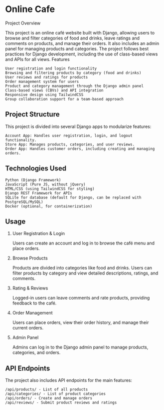 # Online Cafe
Project Overview

This project is an online café website built with Django, allowing users to browse and filter categories of food and drinks, leave ratings and comments on products, and manage their orders. It also includes an admin panel for managing products and categories. The project follows best practices for Django development, including the use of class-based views and APIs for all views.
Features

    User registration and login functionality
    Browsing and filtering products by category (food and drinks)
    User reviews and ratings for products
    Order management system for users
    Product and category management through the Django admin panel
    Class-based views (CBVs) and API integration
    Responsive design using TailwindCSS
    Group collaboration support for a team-based approach

## Project Structure

This project is divided into several Django apps to modularize features:

    Account App: Handles user registration, login, and logout functionality.
    Store App: Manages products, categories, and user reviews.
    Order App: Handles customer orders, including creating and managing orders.

## Technologies Used

    Python (Django Framework)
    JavaScript (Pure JS, without jQuery)
    HTML/CSS (using TailwindCSS for styling)
    Django REST Framework for APIs
    SQLite for database (default for Django, can be replaced with PostgreSQL/MySQL)
    Docker (optional, for containerization)
    
## Usage

1. User Registration & Login

    Users can create an account and log in to browse the café menu and place orders.

2. Browse Products

    Products are divided into categories like food and drinks. Users can filter products by category and view detailed descriptions, ratings, and comments.

3. Rating & Reviews

    Logged-in users can leave comments and rate products, providing feedback to the café.

4. Order Management

    Users can place orders, view their order history, and manage their current orders.

5. Admin Panel

    Admins can log in to the Django admin panel to manage products, categories, and orders.

## API Endpoints

The project also includes API endpoints for the main features:

    /api/products/ - List of all products
    /api/categories/ - List of product categories
    /api/orders/ - Create and manage orders
    /api/reviews/ - Submit product reviews and ratings
